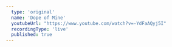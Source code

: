 ```yaml
---
  type: 'original'
  name: 'Dope of Mine'
  youtubeUrl: "https://www.youtube.com/watch?v=-YdFaAQyj5I"
  recordingType: 'live'
  published: true
---
```


